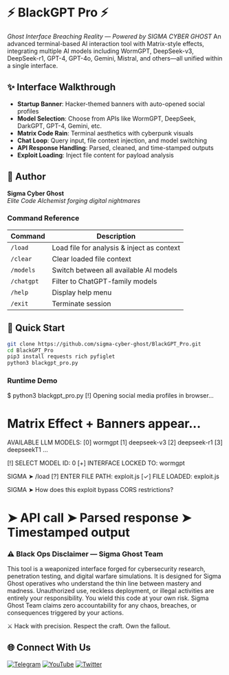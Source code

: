 # ⚡ BlackGPT Pro ⚡  
*Ghost Interface Breaching Reality — Powered by SIGMA CYBER GHOST*
An advanced terminal-based AI interaction tool with Matrix-style effects, integrating multiple AI models including WormGPT, DeepSeek-v3, DeepSeek-r1, GPT-4, GPT-4o, Gemini, Mistral, and others—all unified within a single interface.

## ✨ Interface Walkthrough
- **Startup Banner**: Hacker-themed banners with auto-opened social profiles  
- **Model Selection**: Choose from APIs like WormGPT, DeepSeek, DarkGPT, GPT-4, Gemini, etc.  
- **Matrix Code Rain**: Terminal aesthetics with cyberpunk visuals  
- **Chat Loop**: Query input, file context injection, and model switching  
- **API Response Handling**: Parsed, cleaned, and time-stamped outputs  
- **Exploit Loading**: Inject file content for payload analysis  

## 🧨 Author
**Sigma Cyber Ghost**  
*Elite Code Alchemist forging digital nightmares*

### Command Reference
| Command    | Description                                  |
|------------|----------------------------------------------|
| `/load`    | Load file for analysis & inject as context   |
| `/clear`   | Clear loaded file context                    |
| `/models`  | Switch between all available AI models       |
| `/chatgpt` | Filter to ChatGPT-family models              |
| `/help`    | Display help menu                            |
| `/exit`    | Terminate session                            |

## 🚀 Quick Start
```bash
git clone https://github.com/sigma-cyber-ghost/BlackGPT_Pro.git
cd BlackGPT_Pro
pip3 install requests rich pyfiglet
python3 blackgpt_pro.py
```
### Runtime Demo
$ python3 blackgpt_pro.py
[!] Opening social media profiles in browser...

# Matrix Effect + Banners appear...

AVAILABLE LLM MODELS:
[0] wormgpt
[1] deepseek-v3
[2] deepseek-r1
[3] deepseekT1
...

[!] SELECT MODEL ID: 0
[+] INTERFACE LOCKED TO: wormgpt

SIGMA ➤ /load
[?] ENTER FILE PATH: exploit.js
[✓] FILE LOADED: exploit.js

SIGMA ➤ How does this exploit bypass CORS restrictions?
# ➤ API call ➤ Parsed response ➤ Timestamped output

### ⚠️ Black Ops Disclaimer — Sigma Ghost Team
This tool is a weaponized interface forged for cybersecurity research, penetration testing, and digital warfare simulations. It is designed for Sigma Ghost operatives who understand the thin line between mastery and madness. Unauthorized use, reckless deployment, or illegal activities are entirely your responsibility. You wield this code at your own risk. Sigma Ghost Team claims zero accountability for any chaos, breaches, or consequences triggered by your actions.

⚔️ Hack with precision. Respect the craft. Own the fallout.

## 🌐 Connect With Us
[![Telegram](https://img.shields.io/badge/Telegram-Sigma_Ghost-blue?logo=telegram)](https://t.me/Sigma_Cyber_Ghost)  [![YouTube](https://img.shields.io/badge/YouTube-Sigma_Ghost-red?logo=youtube)](https://www.youtube.com/@sigma_ghost_hacking) [![Twitter](https://img.shields.io/badge/Twitter-@safderkhan0800_-1DA1F2?logo=twitter)](https://twitter.com/safderkhan0800_)
